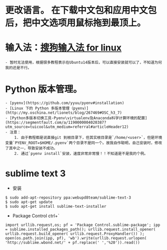 # 更改语言。 在下载中文包和应用中文包后，把中文选项用鼠标拖到最顶上。
# 输入法：[搜狗输入法 for linux](http://pinyin.sogou.com/linux/)
    - 暂时无法使用，根据很多教程表示在Ubuntu14版本后，可以直接安装就可以了，不知道为何我的还是不行。
# Python 版本管理。
    - [pyenv](https://github.com/yyuu/pyenv#installation)
    - [Linux 下的 Python 多版本管理（pyenv）](http://my.oschina.net/lionets/blog/267469#OSC_h3_7)
    - [Python多版本切换工具-Pyenv\virtualenv及Anaconda科学计算环境的配置](https://segmentfault.com/a/1190000004020387?utm_source=tuicool&utm_medium=referral#articleHeader12)
    - 注意：
        1. 由于教程都是说直接git 到根目录下，但其实根目录是`/home/<user>`，但是环境变量`PYENV_ROOT=$HOME/.pyenv`两个目录不是同一个。故我自作聪明，自己安装时，修改了其中之一，导致安装不成功。
        2. 通过`pyenv install`安装，速度非常非常慢！！不知道是不是我的个例。 

# sublime text 3
- 安装
```
$ sudo add-apt-repository ppa:webupd8team/sublime-text-3
$ sudo apt-get update
$ sudo apt-get install sublime-text-installer
```
- Package Control
ctrl+`
```
import urllib.request,os; pf = 'Package Control.sublime-package'; ipp = sublime.installed_packages_path(); urllib.request.install_opener( urllib.request.build_opener( urllib.request.ProxyHandler()) ); open(os.path.join(ipp, pf), 'wb').write(urllib.request.urlopen( 'http://sublime.wbond.net/' + pf.replace(' ','%20')).read())
```